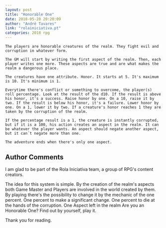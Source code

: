 ```yaml
---
layout: post
title: "Honorable One"
date: 2018-05-28 20:20:09
author: "André Tavares"
link: "rolainiciativa.pt"
categories: 2018 rpg
---
```

```
The players are honorable creatures of the realm. They fight evil and corruption in whatever form. 

The GM will start by writing the first aspect of the realm. Then, each player writes one more. These aspects are true and are what makes the realm a dangerous place.

The creatures have one attribute. Honor. It starts at 5. It's maximum is 10. It's minimum is 1. 

Everytime there's conflict or something to overcome, the player(s) roll percentage. Look at the result of the d10. If the result is above his honor, it's a success. Raise honor by one. On a 10, raise it by two. If the result is below his honor, it's a failure. Lower honor by one. On a 1, lower it by two. If a creature's honor reaches 1 they are taken by the corruption of the realm. 

If the percentage result is a 1, the creature is instantly corrupted, but if it is a 100, his action creates an aspect in the realm. It can be whatever the player wants. An aspect should negate another aspect, but it can´t negate more than one.

The adventure ends when there's only one aspect.

```
## Author Comments 

I am glad to be part of the Rola Iniciativa team, a group of RPG's content creators.

The idea for this system is simple. By the creation of the realm's aspects both Game Master and Players are involved in the world created by them. By playing there's the possibility to change it by the mechanic of the one percent. 
One percent to make a significant change.
One percent to die at the hands of the corruption.
One Aspect left in the realm
Are you an Honorable One? Find out by yourself, play it.

Thank you for reading.


